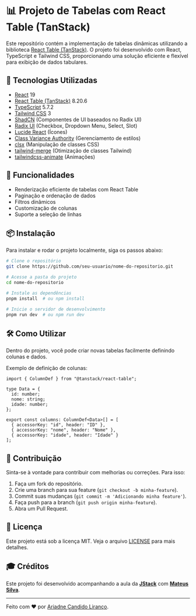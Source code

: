 # 📊 Projeto de Tabelas com React Table (TanStack)

Este repositório contém a implementação de tabelas dinâmicas utilizando a biblioteca [React Table (TanStack)](https://tanstack.com/table/latest/docs/react/overview). O projeto foi desenvolvido com React, TypeScript e Tailwind CSS, proporcionando uma solução eficiente e flexível para exibição de dados tabulares.

## 🚀 Tecnologias Utilizadas

- [React](https://react.dev/) 19
- [React Table (TanStack)](https://tanstack.com/table/latest/docs/react/overview) 8.20.6
- [TypeScript](https://www.typescriptlang.org/) 5.7.2
- [Tailwind CSS](https://tailwindcss.com/) 3
- [ShadCN](https://ui.shadcn.com/) (Componentes de UI baseados no Radix UI)
- [Radix UI](https://www.radix-ui.com/) (Checkbox, Dropdown Menu, Select, Slot)
- [Lucide React](https://lucide.dev/) (Ícones)
- [Class Variance Authority](https://cva.style/) (Gerenciamento de estilos)
- [clsx](https://www.npmjs.com/package/clsx) (Manipulação de classes CSS)
- [tailwind-merge](https://www.npmjs.com/package/tailwind-merge) (Otimização de classes Tailwind)
- [tailwindcss-animate](https://www.npmjs.com/package/tailwindcss-animate) (Animações)

## 📌 Funcionalidades

- Renderização eficiente de tabelas com React Table
- Paginação e ordenação de dados
- Filtros dinâmicos
- Customização de colunas
- Suporte a seleção de linhas

## 📦 Instalação

Para instalar e rodar o projeto localmente, siga os passos abaixo:

```sh
# Clone o repositório
git clone https://github.com/seu-usuario/nome-do-repositorio.git

# Acesse a pasta do projeto
cd nome-do-repositorio

# Instale as dependências
pnpm install  # ou npm install

# Inicie o servidor de desenvolvimento
pnpm run dev  # ou npm run dev
```

## 🛠 Como Utilizar

Dentro do projeto, você pode criar novas tabelas facilmente definindo colunas e dados.

Exemplo de definição de colunas:

```tsx
import { ColumnDef } from "@tanstack/react-table";

type Data = {
  id: number;
  nome: string;
  idade: number;
};

export const columns: ColumnDef<Data>[] = [
  { accessorKey: "id", header: "ID" },
  { accessorKey: "nome", header: "Nome" },
  { accessorKey: "idade", header: "Idade" }
];
```

## 🤝 Contribuição

Sinta-se à vontade para contribuir com melhorias ou correções. Para isso:

1. Faça um fork do repositório.
2. Crie uma branch para sua feature (`git checkout -b minha-feature`).
3. Commit suas mudanças (`git commit -m 'Adicionando minha feature'`).
4. Faça push para a branch (`git push origin minha-feature`).
5. Abra um Pull Request.

## 📄 Licença

Este projeto está sob a licença MIT. Veja o arquivo [LICENSE](LICENSE) para mais detalhes.


## 🎓 Créditos

Este projeto foi desenvolvido acompanhando a aula da [**JStack**](https://app.jstack.com.br) com [**Mateus Silva**](https://github.com/maateusilva).

---

Feito com ❤️ por [Ariadne Candido Liranço](https://github.com/carialira).

